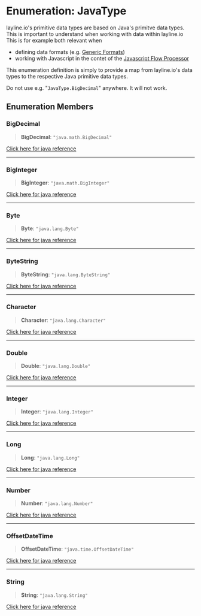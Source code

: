 # Enumeration: JavaType

layline.io's primitive data types are based on Java's primitve data types. This is important to understand when working with data within layline.io
This is for example both relevant when
* defining data formats (e.g. [Generic Formats](../../../../assets/formats/asset-format-generic))
* working with Javascript in the contet of the [Javascript Flow Processor](../../../../assets/processors-flow/asset-flow-javascript)

This enumeration definition is simply to provide a map from layline.io's data types to the respective Java primitive data types.

Do not use e.g. "`JavaType.BigDecimal`" anywhere. It will not work.

## Enumeration Members

### BigDecimal

> **BigDecimal**: `"java.math.BigDecimal"`

[Click here for java reference](https://docs.oracle.com/javase/8/docs/api/java/math/BigDecimal.html)

***

### BigInteger

> **BigInteger**: `"java.math.BigInteger"`

[Click here for java reference](https://docs.oracle.com/javase/8/docs/api/java/math/BigInteger.html)

***

### Byte

> **Byte**: `"java.lang.Byte"`

[Click here for java reference](https://docs.oracle.com/javase/8/docs/api/java/lang/Byte.html)

***

### ByteString

> **ByteString**: `"java.lang.ByteString"`

[Click here for java reference](https://docs.oracle.com/javase/8/docs/api/java/lang/Byte.html)

***

### Character

> **Character**: `"java.lang.Character"`

[Click here for java reference](https://docs.oracle.com/javase/8/docs/api/java/lang/Character.html)

***

### Double

> **Double**: `"java.lang.Double"`

[Click here for java reference](https://docs.oracle.com/javase/8/docs/api/java/lang/Double.html)

***

### Integer

> **Integer**: `"java.lang.Integer"`

[Click here for java reference](https://docs.oracle.com/javase/8/docs/api/java/lang/Integer.html)

***

### Long

> **Long**: `"java.lang.Long"`

[Click here for java reference](https://docs.oracle.com/javase/8/docs/api/java/lang/Long.html)

***

### Number

> **Number**: `"java.lang.Number"`

[Click here for java reference](https://docs.oracle.com/javase/8/docs/api/java/lang/Number.html)

***

### OffsetDateTime

> **OffsetDateTime**: `"java.time.OffsetDateTime"`

[Click here for java reference](https://docs.oracle.com/javase/8/docs/api/java/time/OffsetDateTime.html)

***

### String

> **String**: `"java.lang.String"`

[Click here for java reference](https://docs.oracle.com/javase/8/docs/api/java/lang/String.html)
